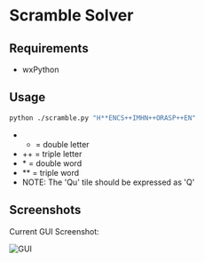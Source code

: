 Scramble Solver
===============

## Requirements

* wxPython

## Usage

```bash
python ./scramble.py "H**ENCS++IMHN++ORASP++EN"
```

* + = double letter
* ++ = triple letter
* \* = double word
* \*\* = triple word
* NOTE: The 'Qu' tile should be expressed as 'Q'

## Screenshots

Current GUI Screenshot:

![GUI](http://img812.imageshack.us/img812/2074/guiscreenshot.png)
